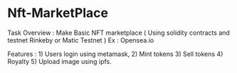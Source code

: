 # Nft-MarketPlace

Task Overview : Make Basic NFT marketplace ( Using solidity contracts and testnet Rinkeby or Matic Testnet )  Ex : Opensea.io

Features :  1) Users login using metamask, 2) Mint tokens 3) Sell tokens 4) Royalty 5) Upload image using ipfs. 
